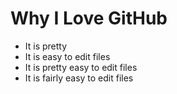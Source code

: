 # Why I Love GitHub

* It is pretty
* It is easy to edit files
* It is pretty easy to edit files
* It is fairly easy to edit files
